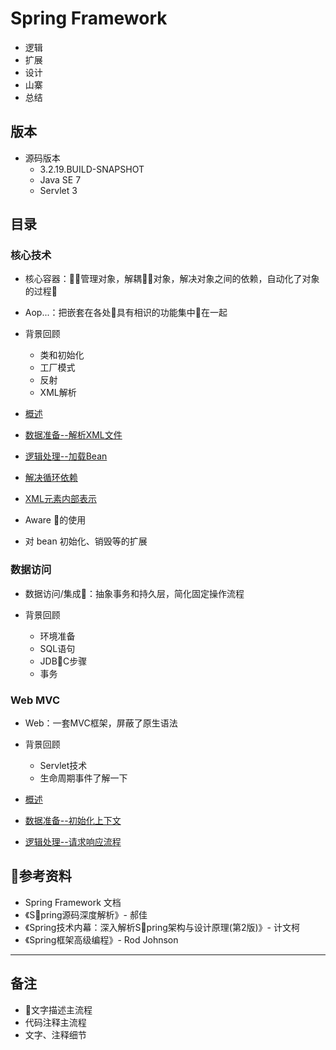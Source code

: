 #   Spring Framework

-   逻辑
-   扩展
-   设计
-   山寨
-   总结

##  版本
-   源码版本
    -   3.2.19.BUILD-SNAPSHOT
    -   Java SE 7 
    -   Servlet 3 

##  目录

### 核心技术

-   核心容器：管理对象，解耦对象，解决对象之间的依赖，自动化了对象的过程
-   Aop...：把嵌套在各处具有相识的功能集中在一起

-   背景回顾
    -   类和初始化
    -   工厂模式
    -   反射
    -   XML解析
-   [概述](sf2019020201.md)
-   [数据准备--解析XML文件](sf2019020202.md)
-   [逻辑处理--加载Bean](sf2019020203.md)
-   [解决循环依赖](sf201900401.md)
-   [XML元素内部表示](sf201900402.md)
-   Aware 的使用
-   对 bean 初始化、销毁等的扩展

### 数据访问

-   数据访问/集成：抽象事务和持久层，简化固定操作流程

-   背景回顾
    -   环境准备
    -   SQL语句
    -   JDBC步骤
    -   事务


### Web MVC

-   Web：一套MVC框架，屏蔽了原生语法

-   背景回顾
    -   Servlet技术
    -   生命周期事件了解一下
-   [概述](sf2019020801.md)
-   [数据准备--初始化上下文](sf2019020802.md)
-   [逻辑处理--请求响应流程](sf2019020803.md)

##  参考资料
-   Spring Framework 文档
-   《Spring源码深度解析》- 郝佳
-   《Spring技术内幕：深入解析Spring架构与设计原理(第2版)》-  计文柯
-   《Spring框架高级编程》- Rod Johnson

----



##  备注
-   文字描述主流程
-   代码注释主流程
-   文字、注释细节